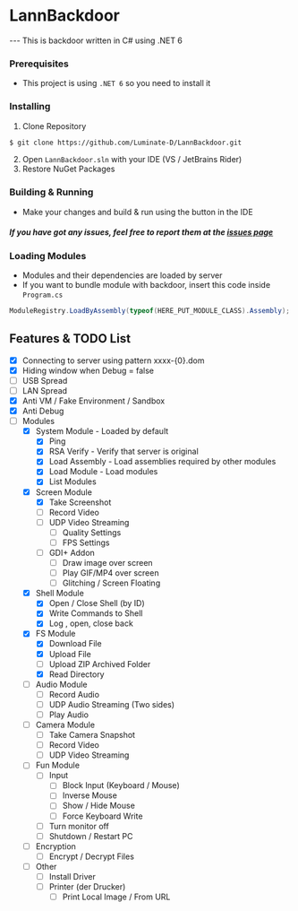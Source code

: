 # LannBackdoor
--- This is backdoor written in C# using .NET 6

### Prerequisites
- This project is using `.NET 6` so you need to install it

### Installing
1. Clone Repository
```sh
$ git clone https://github.com/Luminate-D/LannBackdoor.git
```

2. Open `LannBackdoor.sln` with your IDE (VS / JetBrains Rider)
3. Restore NuGet Packages

### Building & Running
- Make your changes and build & run using the button in the IDE

##### If you have got any issues, feel free to report them at the [issues page](https://github.com/Luminate-D/LannBackdoor/issues)

### Loading Modules
- Modules and their dependencies are loaded by server
- If you want to bundle module with backdoor, insert this code inside `Program.cs`
```cs
ModuleRegistry.LoadByAssembly(typeof(HERE_PUT_MODULE_CLASS).Assembly);
```

## Features & TODO List
- [x] Connecting to server using pattern xxxx-{0}.dom
- [x] Hiding window when Debug = false
- [ ] USB Spread
- [ ] LAN Spread
- [x] Anti VM / Fake Environment / Sandbox
- [x] Anti Debug
- [ ] Modules
  - [x] System Module - Loaded by default
    - [x] Ping
    - [x] RSA Verify - Verify that server is original
    - [x] Load Assembly - Load assemblies required by other modules
    - [x] Load Module - Load modules
    - [x] List Modules
  - [x] Screen Module
    - [x] Take Screenshot
    - [ ] Record Video
    - [ ] UDP Video Streaming
      - [ ] Quality Settings
      - [ ] FPS Settings
    - [ ] GDI+ Addon
      - [ ] Draw image over screen
      - [ ] Play GIF/MP4 over screen
      - [ ] Glitching / Screen Floating
  - [x] Shell Module
    - [x] Open / Close Shell (by ID)
    - [x] Write Commands to Shell
    - [x] Log <std>, open, close back
  - [x] FS Module
    - [x] Download File
    - [x] Upload File
    - [ ] Upload ZIP Archived Folder
    - [x] Read Directory
  - [ ] Audio Module
    - [ ] Record Audio
    - [ ] UDP Audio Streaming (Two sides)
    - [ ] Play Audio
  - [ ] Camera Module
    - [ ] Take Camera Snapshot
    - [ ] Record Video
    - [ ] UDP Video Streaming
  - [ ] Fun Module
    - [ ] Input
      - [ ] Block Input (Keyboard / Mouse)
      - [ ] Inverse Mouse
      - [ ] Show / Hide Mouse
      - [ ] Force Keyboard Write
    - [ ] Turn monitor off
    - [ ] Shutdown / Restart PC
  - [ ] Encryption
    - [ ] Encrypt / Decrypt Files
  - [ ] Other
    - [ ] Install Driver
    - [ ] Printer (der Drucker)
      - [ ] Print Local Image / From URL
